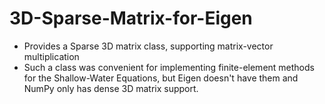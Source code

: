 # 3D-Sparse-Matrix-for-Eigen
- Provides a Sparse 3D matrix class, supporting matrix-vector multiplication
- Such a class was convenient for implementing finite-element methods for the Shallow-Water Equations, but Eigen doesn't have them and NumPy only has dense 3D matrix support.

